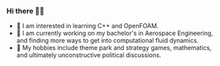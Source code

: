 ### Hi there 🐼🐻
- 🌌 I am interested in learning C++ and OpenFOAM.
- 🧊 I am currently working on my bachelor's in Aerospace Engineering, and finding more ways to get into computational fluid dynamics.
- 🎍 My hobbies include theme park and strategy games, mathematics, and ultimately unconstructive political discussions.
<!--
**SomethingAboutBears/SomethingAboutBears** is a ✨ _special_ ✨ repository because its `README.md` (this file) appears on your GitHub profile.

Here are some ideas to get you started:

- 🔭 I’m currently working on ...
- 🌱 I’m currently learning ...
- 👯 I’m looking to collaborate on ...
- 🤔 I’m looking for help with ...
- 💬 Ask me about ...
- 📫 How to reach me: ...
- 😄 Pronouns: ...
- ⚡ Fun fact: ...
-->
